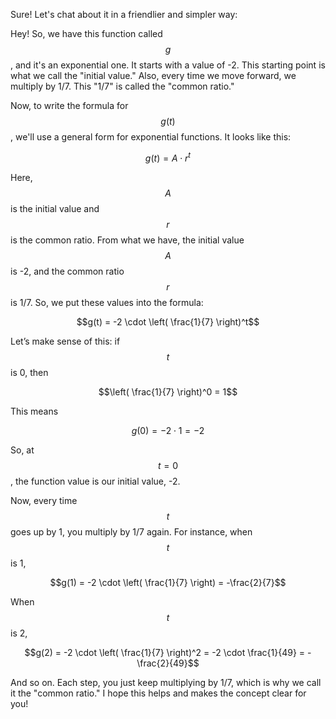 Sure! Let's chat about it in a friendlier and simpler way:

Hey! So, we have this function called $$g$$, and it's an exponential one. It starts with a value of -2. This starting point is what we call the "initial value." Also, every time we move forward, we multiply by 1/7. This "1/7" is called the "common ratio."

Now, to write the formula for $$g(t)$$, we'll use a general form for exponential functions. It looks like this: 

$$g(t) = A \cdot r^t$$

Here, $$A$$ is the initial value and $$r$$ is the common ratio. From what we have, the initial value $$A$$ is -2, and the common ratio $$r$$ is 1/7. So, we put these values into the formula:

$$g(t) = -2 \cdot \left( \frac{1}{7} \right)^t$$

Let’s make sense of this: if $$t$$ is 0, then 

$$\left( \frac{1}{7} \right)^0 = 1$$

This means 

$$g(0) = -2 \cdot 1 = -2$$

So, at $$t = 0$$, the function value is our initial value, -2. 

Now, every time $$t$$ goes up by 1, you multiply by 1/7 again. For instance, when $$t$$ is 1,

$$g(1) = -2 \cdot \left( \frac{1}{7} \right) = -\frac{2}{7}$$

When $$t$$ is 2,

$$g(2) = -2 \cdot \left( \frac{1}{7} \right)^2 = -2 \cdot \frac{1}{49} = -\frac{2}{49}$$

And so on. Each step, you just keep multiplying by 1/7, which is why we call it the "common ratio." I hope this helps and makes the concept clear for you!